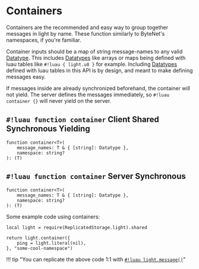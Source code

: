 # Containers

Containers are the recommended and easy way to group together messages in light by name. These function similarly to
ByteNet's namespaces, if you're familiar.

Container inputs should be a map of string message-names to any valid [Datatype](../../../constants/datatypes/index.md).
This includes [Datatypes](../../../constants/datatypes/index.md) like arrays or maps being defined with luau tables like
`#!luau { light.u8 }` for example. Including [Datatypes](../../../constants/datatypes/index.md) defined with luau tables
in this API is by design, and meant to make defining messages easy.

If messages inside are already synchronized beforehand, the container will not yield.
The server defines the messages immediately, so `#!luau container {}` will never yield on the server.

## `#!luau function container` <span class="md-tag md-tag-icon md-tag--client">Client</span> <span class="md-tag md-tag-icon md-tag--shared">Shared</span> <span class="md-tag md-tag-icon md-tag--sync">Synchronous</span> <span class="md-tag md-tag-icon md-tag--async">Yielding</span>

```luau
function container<T>(
    message_names: T & { [string]: Datatype },
    namespace: string?
): (T)
```

## `#!luau function container` <span class="md-tag md-tag-icon md-tag--server">Server</span> <span class="md-tag md-tag-icon md-tag--sync">Synchronous</span>

```luau
function container<T>(
    message_names: T & { [string]: Datatype },
    namespace: string?
): (T)
```

Some example code using containers:

```luau
local light = require(ReplicatedStorage.light).shared

return light.container({
    ping = light.literal(nil),
}, "some-cool-namespace")
```

!!! tip "You can replicate the above code 1:1 with [`#!luau light.message()`](./message.md)"
